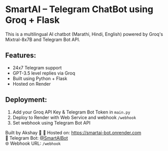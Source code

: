 # SmartAI – Telegram ChatBot using Groq + Flask

This is a multilingual AI chatbot (Marathi, Hindi, English) powered by Groq's Mixtral-8x7B and Telegram Bot API.

## Features:
- 24x7 Telegram support
- GPT-3.5 level replies via Groq
- Built using Python + Flask
- Hosted on Render

## Deployment:
1. Add your Groq API Key & Telegram Bot Token in `main.py`
2. Deploy to Render with Web Service and webhook `/webhook`
3. Set webhook using Telegram Bot API

Built by Akshay 🙌
🔗 Hosted on: https://smartai-bot.onrender.com  
🤖 Telegram Bot: [@SmartAIBot](https://t.me/SmartAIBot)  
🌐 Webhook URL: `/webhook`